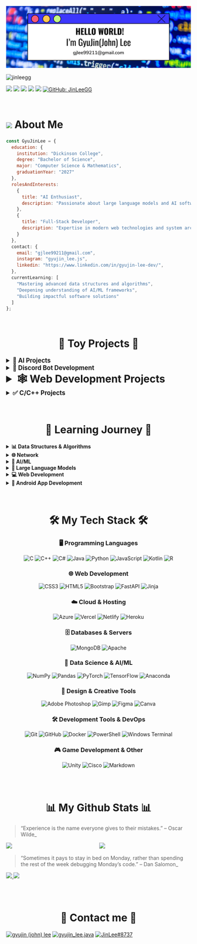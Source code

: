 
<img src="https://github.com/JinLeeGG/JinLeeGG/blob/main/My project.png" />

<p align="left"><img src="https://komarev.com/ghpvc/?username=jinleegg&label=Profile%20views&color=0e75b6&style=flat" alt="jinleegg" /> </p>   

<a href="https://www.instagram.com/gyujin_lee.js/" target="_blank"><img src="https://img.shields.io/badge/-Instagram-red?logo=instagram&logoColor=white&link=https://www.instagram.com/gyujin_lee.java/"/></a>
<a href="mailto:gjlee99211@gmail.com" target="_blank"><img src="https://img.shields.io/badge/Gmail-red?style=flat-square&logo=gmail&logoColor=white&link=mailto:gjlee99211@gmail.com"/></a>
<a href="https://www.facebook.com/profile.php?id=100015853840100" target="_blank"><img src="https://img.shields.io/badge/faceBook-blue?style=flat-square&logo=facebook&logoColor=white&link=https://www.facebook.com/profile.php?id=100015853840100"/></a> 
<a href="https://www.linkedin.com/in/gyujin-lee-9aa707241/" target="_blank"><img src="https://img.shields.io/badge/LinkedIn-blue?style=flat-square&logo=linkedin&logoColor=white&link=https://www.linkedin.com/in/gyujin-lee-9aa707241/"/></a> 
<a href="https://discord.gg/YWRzarbys4" target="_blank"><img src="https://img.shields.io/badge/Discord:CodeLab-purple?style=flat-square&logo=discord&logoColor=white&link=https://discord.gg/YWRzarbys4"/></a> 
[![GitHub: JinLeeGG](https://img.shields.io/github/followers/JinLeeGG?style=social)](https://github.com/JinLeeGG)


<br>

# <img src="https://media1.giphy.com/media/12PXNbcHW8C9Bm/giphy.gif?cid=ecf05e47jyrow51s08g420bjj6yq4skc3b0tjgzihd4pgse6&rid=giphy.gif&ct=s" width="40" > About Me

```javascript
const GyuJinLee = {
  education: {
    institution: "Dickinson College",
    degree: "Bachelor of Science",
    major: "Computer Science & Mathematics",
    graduationYear: "2027" 
  },
  rolesAndInterests: 
    {
      title: "AI Enthusiast",
      description: "Passionate about large language models and AI software development.",
    },
    {
      title: "Full-Stack Developer",
      description: "Expertise in modern web technologies and system architecture.",
    }
  },
  contact: {
    email: "gjlee99211@gmail.com",
    instagram: "gyujin_lee.js",
    linkedin: "https://www.linkedin.com/in/gyujin-lee-dev/",
  },
  currentLearning: [
    "Mastering advanced data structures and algorithms",
    "Deepening understanding of AI/ML frameworks",
    "Building impactful software solutions"
  ]
};
```


<br>
<be>



<h1 align="center" style="font-size: 2em;">👾 Toy Projects 👾</h1>

<details>
  <summary style="font-size: 1.2em;"><strong>🤖 AI Projects</strong></summary>
  <ul style="font-size: 1em;">
    <li><a href="https://github.com/JinLeeGG/Chat-with-Multiple-PDFs">Multiple PDF file AI agent</a></li>
    <li><a href="https://github.com/JinLeeGG/Ollama-demo">Ollama Demo</a></li>
    <li><a href="https://github.com/JinLeeGG/AI_Website_Analyzer">AI Website Analyzer</a></li>
    <li><a href="https://github.com/JinLeeGG/GptAPI">ChatGPT API Use</a></li>
  </ul>
</details>

<details>
  <summary style="font-size: 1.2em;"><strong>📡 Discord Bot Development </strong></summary>
  <ul style="font-size: 1em;">
    <li><a href="https://github.com/JinLeeGG/MadCodersDiscordBot">MadCodersDiscordBot</a></li>
    <li><a href="https://github.com/JinLeeGG/DiscordBotYuiKa">YuikaBot</a></li>
  </ul>
</details>

<details>
  <summary style="font-size: 2em;"><strong>🕸️ Web Development Projects</strong></summary>
  <ul style="font-size: 1em;">
    <li><a href="https://github.com/JinLeeGG/Personal_Portfolio-v1">GyuJin Lee's Portfolio-v1</a></li>
    <li><a href="https://github.com/JinLeeGG/Personal_Portfolio_v2">GyuJin Lee's Portfolio-v2</a></li>
  </ul>
</details>

<details>
  <summary style="font-size: 1.2em;"><strong>✅ C/C++ Projects</strong></summary>
  <ul style="font-size: 1em;">
    <li><a href="https://github.com/JinLeeGG/TicTacToe_C_miniProject">Tic-Tac-Toe Game</a></li>
  </ul>
</details>


<br>
<br>


<h1 align="center">📖 Learning Journey 📖</h1>  

<details>
<summary><strong>📊 Data Structures & Algorithms</strong></summary>
  <ul>
    <li><a href="https://github.com/JinLeeGG/Chat-with-Multiple-PDFs">Grokking the Coding Interview: Patterns for Coding Questions (Design Gurus)</a></li>
    <li><a href="https://github.com/JinLeeGG/Python_CodingTest">Python Coding Test (Korea IT Academy)</a></li>
    <li><a href="github.com">Technical Interview Prep 101 (CodePath)</a></li>
    <li><a href="https://github.com/JinLeeGG/Python_DataStructue-Algoritms">Data Structure & Algorithm (Korea IT Academy)</a></li>
  </ul>
</details>
<details>
<summary><strong>🌐 Network</strong></summary>
  <ul>
    <li><a href="https://github.com/JinLeeGG/CCNA_Network">CCNA & Network Fundamentals (Korea IT Academy)</a></li>
  </ul>
</details>
<details>
<summary><strong>🤖 AI/ML</strong></summary>
  <ul>
    <li><a href="https://github.com/JinLeeGG/AI_Project_Preparation">AI & Computer Vision Project (Korea IT Academy)</a></li>
  </ul>
</details>
<details>
<summary><strong>🧠 Large Language Models</strong></summary>
  <ul>
    <li><a href="https://github.com/JinLeeGG/Mastering-Generative-AI-and-LLMs-8-Week-Learning-Journey">Mastering Generative AI and LLMs: An 8-Week Hands-On Journey (Udemy)</a></li>
  </ul>
</details>
<details>
<summary><strong>💻 Web Development</strong></summary>
  <ul>
    <li><a href="github.com">Web Development 101 (CodePath)</a></li>
    <li><a href="https://github.com/JinLeeGG/MongoDB">MongoDB demo</a></li>
    <li><a href="https://github.com/JinLeeGG/FastAPI">FastAPI demo</a></li>
  </ul>
</details>
<details>
<summary><strong>📱 Android App Development</strong></summary>
  <ul>
    <li><a href="github.com">Android APP Development 101 (CodePath)</a></li>
  </ul>
</details>

<br>
<br>

<h1 align="center">🛠️ My Tech Stack 🛠️</h1>  

<div align="center">

### 🖥️ Programming Languages
![C](https://img.shields.io/badge/c-%2300599C.svg?style=for-the-badge&logo=c&logoColor=white)
![C++](https://img.shields.io/badge/c++-%2300599C.svg?style=for-the-badge&logo=c%2B%2B&logoColor=white)
![C#](https://img.shields.io/badge/c%23-%23239120.svg?style=for-the-badge&logo=csharp&logoColor=white)
![Java](https://img.shields.io/badge/java-%23ED8B00.svg?style=for-the-badge&logo=openjdk&logoColor=white)
![Python](https://img.shields.io/badge/python-3670A0?style=for-the-badge&logo=python&logoColor=ffdd54)
![JavaScript](https://img.shields.io/badge/javascript-%23323330.svg?style=for-the-badge&logo=javascript&logoColor=%23F7DF1E)
![Kotlin](https://img.shields.io/badge/kotlin-%237F52FF.svg?style=for-the-badge&logo=kotlin&logoColor=white)
![R](https://img.shields.io/badge/r-%23276DC3.svg?style=for-the-badge&logo=r&logoColor=white)

### 🌐 Web Development
![CSS3](https://img.shields.io/badge/css3-%231572B6.svg?style=for-the-badge&logo=css3&logoColor=white)
![HTML5](https://img.shields.io/badge/html5-%23E34F26.svg?style=for-the-badge&logo=html5&logoColor=white)
![Bootstrap](https://img.shields.io/badge/bootstrap-%238511FA.svg?style=for-the-badge&logo=bootstrap&logoColor=white)
![FastAPI](https://img.shields.io/badge/FastAPI-005571?style=for-the-badge&logo=fastapi)
![Jinja](https://img.shields.io/badge/jinja-white.svg?style=for-the-badge&logo=jinja&logoColor=black)

### ☁️ Cloud & Hosting
![Azure](https://img.shields.io/badge/azure-%230072C6.svg?style=for-the-badge&logo=microsoftazure&logoColor=white)
![Vercel](https://img.shields.io/badge/vercel-%23000000.svg?style=for-the-badge&logo=vercel&logoColor=white)
![Netlify](https://img.shields.io/badge/netlify-%23000000.svg?style=for-the-badge&logo=netlify&logoColor=#00C7B7)
![Heroku](https://img.shields.io/badge/heroku-%23430098.svg?style=for-the-badge&logo=heroku&logoColor=white)

### 🗄️ Databases & Servers
![MongoDB](https://img.shields.io/badge/MongoDB-%234ea94b.svg?style=for-the-badge&logo=mongodb&logoColor=white)
![Apache](https://img.shields.io/badge/apache-%23D42029.svg?style=for-the-badge&logo=apache&logoColor=white)

### 🧠 Data Science & AI/ML
![NumPy](https://img.shields.io/badge/numpy-%23013243.svg?style=for-the-badge&logo=numpy&logoColor=white)
![Pandas](https://img.shields.io/badge/pandas-%23150458.svg?style=for-the-badge&logo=pandas&logoColor=white)
![PyTorch](https://img.shields.io/badge/PyTorch-%23EE4C2C.svg?style=for-the-badge&logo=PyTorch&logoColor=white)
![TensorFlow](https://img.shields.io/badge/TensorFlow-%23FF6F00.svg?style=for-the-badge&logo=TensorFlow&logoColor=white)
![Anaconda](https://img.shields.io/badge/Anaconda-%2344A833.svg?style=for-the-badge&logo=anaconda&logoColor=white)

### 🎨 Design & Creative Tools
![Adobe Photoshop](https://img.shields.io/badge/adobe%20photoshop-%2331A8FF.svg?style=for-the-badge&logo=adobe%20photoshop&logoColor=white)
![Gimp](https://img.shields.io/badge/Gimp-657D8B?style=for-the-badge&logo=gimp&logoColor=FFFFFF)
![Figma](https://img.shields.io/badge/figma-%23F24E1E.svg?style=for-the-badge&logo=figma&logoColor=white)
![Canva](https://img.shields.io/badge/Canva-%2300C4CC.svg?style=for-the-badge&logo=Canva&logoColor=white)

### 🛠️ Development Tools & DevOps
![Git](https://img.shields.io/badge/git-%23F05033.svg?style=for-the-badge&logo=git&logoColor=white)
![GitHub](https://img.shields.io/badge/github-%23121011.svg?style=for-the-badge&logo=github&logoColor=white)
![Docker](https://img.shields.io/badge/docker-%230db7ed.svg?style=for-the-badge&logo=docker&logoColor=white)
![PowerShell](https://img.shields.io/badge/PowerShell-%235391FE.svg?style=for-the-badge&logo=powershell&logoColor=white)
![Windows Terminal](https://img.shields.io/badge/Windows%20Terminal-%234D4D4D.svg?style=for-the-badge&logo=windows-terminal&logoColor=white)

### 🎮 Game Development & Other
![Unity](https://img.shields.io/badge/unity-%23000000.svg?style=for-the-badge&logo=unity&logoColor=white)
![Cisco](https://img.shields.io/badge/cisco-%23049fd9.svg?style=for-the-badge&logo=cisco&logoColor=black)
![Markdown](https://img.shields.io/badge/markdown-%23000000.svg?style=for-the-badge&logo=markdown&logoColor=white)

</div>

<br>
<br>

<h1 align="center">📊 My Github Stats 📊</h1>  

> “Experience is the name everyone gives to their mistakes.”
– Oscar Wilde_
<img align='right' src="https://media1.giphy.com/media/pQkgcbJTrvg1B3hJXv/giphy.gif?cid=ecf05e47spt9z3fqtsw54s6rtdi23eyho91gvvoajrz58908&rid=giphy.gif&ct=s" width = 250>
<img src="https://github-readme-stats.vercel.app/api?username=JinLeeGG&&show_icons=true&title_color=ffffff&icon_color=bb2acf&text_color=daf7dc&bg_color=151515">

> “Sometimes it pays to stay in bed on Monday, rather than spending the rest of the week debugging Monday’s code.” – Dan Salomon_
  
<a href="https://github.com/jstrieb/github-stats">
  
![](https://github.com/JinLeeGG/githubstats/blob/master/generated/languages.svg#gh-dark-mode-only)
![](https://github.com/JinLeeGG/githubstats/blob/master/generated/overview.svg#gh-dark-mode-only)

</a>




<br>
<br>

<h1 align="center">📱 Contact me 📱</h1>  
<p align="left">  
<a href="https://www.linkedin.com/in/gyujin-lee-9aa707241/" target="blank"><img align="center" src="https://raw.githubusercontent.com/rahuldkjain/github-profile-readme-generator/master/src/images/icons/Social/linked-in-alt.svg" alt="gyujin (john) lee" height="40" width="50" /></a>  
<a href="https://instagram.com/gyujin_lee.java" target="blank"><img align="center" src="https://raw.githubusercontent.com/rahuldkjain/github-profile-readme-generator/master/src/images/icons/Social/instagram.svg" alt="gyujin_lee.java" height="40" width="50" /></a>  
<a href="https://discord.gg/YWRzarbys4" target="blank"><img align="center" src="https://raw.githubusercontent.com/rahuldkjain/github-profile-readme-generator/master/src/images/icons/Social/discord.svg" alt="JinLee#8737" height="50" width="60" /></a>  

